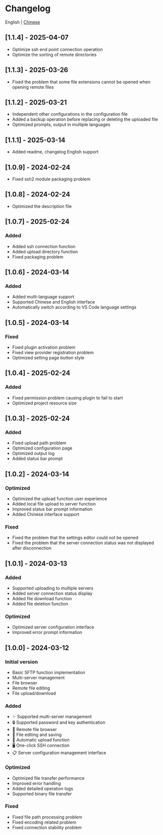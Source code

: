 # Changelog

English | [Chinese](CHANGELOG.md)

## [1.1.4] - 2025-04-07
- Optimize ssh end point connection operation
- Optimize the sorting of remote directories

## [1.1.3] - 2025-03-26
- Fixed the problem that some file extensions cannot be opened when opening remote files

## [1.1.2] - 2025-03-21
- Independent other configurations in the configuration file
- Added a backup operation before replacing or deleting the uploaded file
- Optimized prompts, output in multiple languages

## [1.1.1] - 2025-03-14
- Added readme, changelog English support

## [1.0.9] - 2024-02-24
- Fixed ssh2 module packaging problem

## [1.0.8] - 2024-02-24
- Optimized the description file

## [1.0.7] - 2025-02-24

### Added
- Added ssh connection function
- Added upload directory function
- Fixed packaging problem


## [1.0.6] - 2024-03-14

### Added
- Added multi-language support
- Supported Chinese and English interface
- Automatically switch according to VS Code language settings

## [1.0.5] - 2024-03-14

### Fixed
- Fixed plugin activation problem
- Fixed view provider registration problem
- Optimized setting page button style

## [1.0.4] - 2025-02-24

### Added
- Fixed permission problem causing plugin to fail to start
- Optimized project resource size

## [1.0.3] - 2025-02-24

### Added
- Fixed upload path problem
- Optimized configuration page
- Optimized output log
- Added status bar prompt

## [1.0.2] - 2024-03-14

### Optimized
- Optimized the upload function user experience
- Added local file upload to server function
- Improved status bar prompt information
- Added Chinese interface support

### Fixed
- Fixed the problem that the settings editor could not be opened
- Fixed the problem that the server connection status was not displayed after disconnection

## [1.0.1] - 2024-03-13

### Added
- Supported uploading to multiple servers
- Added server connection status display
- Added file download function
- Added file deletion function

### Optimized
- Optimized server configuration interface
- Improved error prompt information

## [1.0.0] - 2024-03-12

### Initial version
- Basic SFTP function implementation
- Multi-server management
- File browser
- Remote file editing
- File upload/download

### Added
- ✨ Supported multi-server management
- 🔒 Supported password and key authentication
- 📁 Remote file browser
- 📝 File editing and saving
- 🔄 Automatic upload function
- 🖥️ One-click SSH connection
- 📋 Server configuration management interface

### Optimized
- Optimized file transfer performance
- Improved error handling
- Added detailed operation logs
- Supported binary file transfer

### Fixed
- Fixed file path processing problem
- Fixed encoding related problem
- Fixed connection stability problem